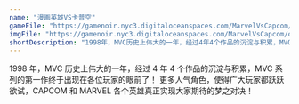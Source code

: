 ```yaml
---
name: "漫画英雄VS卡普空"
gameFile: "https://gamenoir.nyc3.digitaloceanspaces.com/MarvelVsCapcom/mvsc.zip"
imgFile: "https://gamenoir.nyc3.digitaloceanspaces.com/MarvelVsCapcom/original.jpg"
shortDescription: "1998年，MVC历史上伟大的一年，经过4年4个作品的沉淀与积累，MVC系列的第一作终于出现在各位玩家的眼前了！ 更多人气角色，使得广大玩家都跃跃欲试，CAPCOM和MARVEL各个英雄真正实现大家期待的梦之对决！"
---
```


1998 年，MVC 历史上伟大的一年，经过 4 年 4 个作品的沉淀与积累，MVC 系列的第一作终于出现在各位玩家的眼前了！ 更多人气角色，使得广大玩家都跃跃欲试，CAPCOM 和 MARVEL 各个英雄真正实现大家期待的梦之对决！
